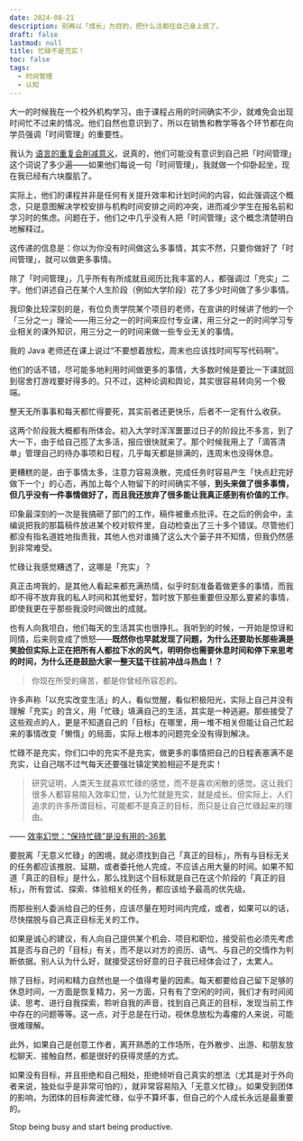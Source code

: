 ```yaml
---
date: 2024-08-21
description: 别再以「成长」为目的，把什么活都往自己身上揽了。
draft: false
lastmod: null
title: 忙碌不是充实！
toc: false
tags:
  - 时间管理
  - 认知
---
```


大一的时候我在一个校外机构学习，由于课程占用的时间确实不少，就难免会出现时间忙不过来的情况。他们自然也意识到了，所以在销售和教学等各个环节都在向学员强调「时间管理」的重要性。

我认为 [语言的重复会削减意义](https://www.geedea.pro/posts/%E9%87%8D%E5%A4%8D%E5%9C%A8%E5%89%A5%E7%A6%BB%E6%84%8F%E4%B9%89/)，说真的，他们可能没有意识到自己把「时间管理」这个词说了多少遍——如果他们每说一句「时间管理」，我就做一个仰卧起坐，现在我已经有六块腹肌了。

实际上，他们的课程并非是任何有关提升效率和计划时间的内容，如此强调这个概念，只是意图解决学校安排与机构时间安排之间的冲突，进而减少学生在报名前和学习时的焦虑。问题在于，他们之中几乎没有人把「时间管理」这个概念清楚明白地解释过。

这传递的信息是：你以为你没有时间做这么多事情，其实不然，只要你做好了「时间管理」，就可以做更多事情。

除了「时间管理」，几乎所有有所成就且阅历比我丰富的人，都强调过「充实」二字。他们讲述自己在某个人生阶段（例如大学阶段）花了多少时间做了多少事情。

我印象比较深刻的是，有位负责学院某个项目的老师，在宣讲的时候讲了他的一个「三分之一」理论——用三分之一的时间来应付专业课，用三分之一的时间学习专业相关的课外知识，用三分之一的时间来做一些专业无关的事情。

我的 Java 老师还在课上说过“不要想着放松，周末也应该找时间写写代码啊”。

他们的话不错，尽可能多地利用时间做更多的事情，大多数时候是要比一下课就回到宿舍打游戏要好得多的。只不过，这种论调和舆论，其实很容易转向另一个极端。

整天无所事事和每天都忙得要死，其实前者还更快乐，后者不一定有什么收获。

这两个阶段我大概都有所体会。初入大学时浑浑噩噩过日子的阶段比不多言，到了大一下，由于给自己揽了太多活，报应很快就来了。那个时候我用上了「滴答清单」管理自己的待办事项和日程，几乎每天都是排满的，连周末也没得休息。

更糟糕的是，由于事情太多，注意力容易涣散，完成任务时容易产生「快点赶完好做下一个」的心态，再加上每个人物留下的时间确实不够，**到头来做了很多事情，但几乎没有一件事情做好了，而且我还放弃了很多能让我真正感到有价值的工作**。

印象最深刻的一次是我搞砸了部门的工作，稿件被重点批评。在之后的例会中，主编说把我的那篇稿件放进某个校对软件里，自动检查出了三十多个错误。尽管他们都没有指名道姓地指责我，其他人也对谁捅了这么大个篓子并不知情，但我仍然感到非常难受。

忙碌让我感觉糟透了，这哪是「充实」？

真正击垮我的，是其他人看起来都充满热情，似乎时刻准备着做更多的事情，而我却不得不放弃我的私人时间和其他爱好，暂时放下那些重要但没那么要紧的事情，即使我更在乎那些我没时间做出的成就。

也有人向我坦白，他们每天的生活其实也很挣扎。我听到的时候，一开始是惊讶和同情，后来则变成了愤怒——**既然你也早就发现了问题，为什么还要助长那些满是笑脸但实际上正在把所有人都拉下水的风气，明明你也需要休息时间和停下来思考的时间，为什么还是鼓励大家一整天猛干往前冲战斗热血！？**

> 你现在所受的痛苦，都是你曾经所容忍的。

许多声称「以充实改变生活」的人，看似觉醒，看似积极阳光，实际上自己并没有理解「充实」的含义，用「忙碌」填满自己的生活，其实是一种逃避。那些接受了这些观点的人，更是不知道自己的「目标」在哪里，用一堆不相关但能让自己忙起来的事情改变「懒惰」的局面，实际上根本的问题完全没有得到解决。

忙碌不是充实，你们口中的充实不是充实，做更多的事情把自己的日程表塞满不是充实，让自己喘不过气每天还要强壮镇定笑脸相迎不是充实！

> 研究证明，人类天生就喜欢忙碌的感觉，而不是喜欢闲散的感觉。这让我们很多人都容易陷入效率幻觉，认为忙就是充实，就是成长。但实际上，人们追求的许多所谓目标，可能都不是真正的目标，而只是让自己忙碌起来的理由。

—— [效率幻觉：“保持忙碌”是没有用的-36氪](https://www.36kr.com/p/2888956605913734)

要脱离「无意义忙碌」的困境，就必须找到自己「真正的目标」，所有与目标无关的任务都应该推脱、延期，或者委托他人完成，不应该占用大量的时间。如果不知道「真正的目标」是什么，那么找到这个目标就是自己在这个阶段的「真正的目标」，所有尝试、探索、体验相关的任务，都应该给予最高的优先级。

而那些别人委派给自己的任务，应该尽量在短时间内完成，或者，如果可以的话，尽快摆脱与自己真正目标无关的工作。

如果是诚心的建议，有人向自己提供某个机会、项目和职位，接受前也必须先考虑其是否与自己的「目标」有关，而不是以对方的资历、语气、与自己的交情作为判断依据。别人认为什么好，就接受这份好意的日子我已经体会过了，太累人。

除了目标，时间和精力自然也是一个值得考量的因素。每天都要给自己留下足够的休息时间，一方面是恢复精力，另一方面，只有有了空闲的时间，我们才有时间阅读、思考、进行自我探索，聆听自我的声音，找到自己真正的目标，发现当前工作中存在的问题等等。这一点，对于总是在行动，视休息放松为毒瘤的人来说，可能很难理解。

此外，如果自己是创意工作者，离开熟悉的工作场所，在外散步、出游、和朋友放松聊天、接触自然，都是很好的获得灵感的方式。

如果没有目标，并且拒绝和自己相处，拒绝倾听自己真实的想法（尤其是对于外向者来说，独处似乎是非常可怕的），就非常容易陷入「无意义忙碌」。如果受到团体的影响，为团体的目标奔波忙碌，似乎不算坏事，但自己的个人成长永远是最重要的。

Stop being busy and start being productive.
